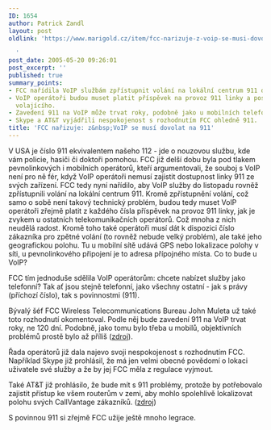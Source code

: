 ```yaml
---
ID: 1654
author: Patrick Zandl
layout: post
oldlink: 'https://www.marigold.cz/item/fcc-narizuje-z-voip-se-musi-dovolat-na-911

  '
post_date: 2005-05-20 09:26:01
post_excerpt: ''
published: true
summary_points:
- FCC nařídila VoIP službám zpřístupnit volání na lokální centrum 911 do listopadu.
- VoIP operátoři budou muset platit příspěvek na provoz 911 linky a poskytovat polohu
  volajícího.
- Zavedení 911 na VoIP může trvat roky, podobně jako u mobilních telefonů.
- Skype a AT&T vyjádřili nespokojenost s rozhodnutím FCC ohledně 911.
title: 'FCC nařizuje: z&nbsp;VoIP se musí dovolat na 911'
---
```


<p>V USA je číslo 911 ekvivalentem našeho 112 - jde o nouzovou službu, kde vám policie, hasiči či doktoři pomohou. FCC již delší dobu byla pod tlakem pevnolinkových i mobilních operátorů, kteří argumentovali, že souboj s VoIP není pro ně fér, když VoIP operátoři nemusí zajistit dostupnost linky 911 ze svých zařízení. FCC tedy nyní nařídilo, aby VoIP služby do listopadu rovněž zpřístupnili volání na lokální centrum 911. Kromě zpřístupnění volání, což samo o sobě není takový technický problém, budou tedy muset VoIP operátoři zřejmě platit z každého čísla příspěvek na provoz 911 linky, jak je zvykem u ostatních telekomunikačních operátorů. Což mnoha z nich neudělá radost. Kromě toho také operátoři musí dát k dispozici číslo zákazníka pro zpětné volání (to rovněž nebude velký problém), ale také jeho geografickou polohu. Tu u mobilní sítě udává GPS nebo lokalizace polohy v síti, u pevnolinkového připojení je to adresa přípojného místa. Co to bude u VoIP?</p>

<p>FCC tím jednoduše sdělila VoIP operátorům: chcete nabízet služby jako telefonní? Tak ať jsou stejně telefonní, jako všechny ostatní - jak s právy (příchozí číslo), tak s povinnostmi (911).</p>

<p>Bývalý šéf FCC Wireless Telecommunications Bureau John Muleta už také toto rozhodnutí okomentoval. Podle něj bude zavedení 911 na VoIP trvat roky, ne 120 dní. Podobně, jako tomu bylo třeba u mobilů, objektivních problémů prostě bylo až příliš (<a href="http://blogs.zdnet.com/ip-telephony/?p=434">zdroj</a>). </p>

<p>Řada operátorů již dala najevo svoji nespokojenost s rozhodnutím FCC. Například Skype již prohlásil, že má jen velmi obecné povědomí o lokaci uživatele své služby a že by jej FCC měla z regulace vyjmout. </p>

<p>Také AT&amp;T již prohlásilo, že bude mít s 911 problémy, protože by potřebovalo zajistit přístup ke všem routerům v zemi, aby mohlo spolehlivě lokalizovat polohu svých CallVantage zákazníků. (<a href="http://www.voipplanet.com/news/article.php/3506071">zdroj</a>)</p>

<p>S povinnou 911 si zřejmě FCC užije ještě mnoho legrace.
</p>